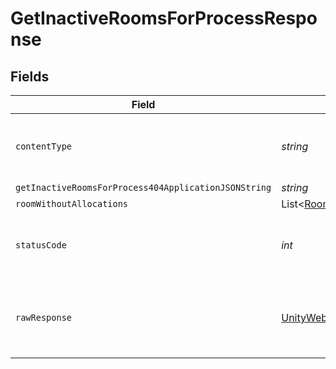 # GetInactiveRoomsForProcessResponse


## Fields

| Field                                                                                                            | Type                                                                                                             | Required                                                                                                         | Description                                                                                                      |
| ---------------------------------------------------------------------------------------------------------------- | ---------------------------------------------------------------------------------------------------------------- | ---------------------------------------------------------------------------------------------------------------- | ---------------------------------------------------------------------------------------------------------------- |
| `contentType`                                                                                                    | *string*                                                                                                         | :heavy_check_mark:                                                                                               | HTTP response content type for this operation                                                                    |
| `getInactiveRoomsForProcess404ApplicationJSONString`                                                             | *string*                                                                                                         | :heavy_minus_sign:                                                                                               | N/A                                                                                                              |
| `roomWithoutAllocations`                                                                                         | List<[RoomWithoutAllocations](../../models/shared/RoomWithoutAllocations.md)>                                    | :heavy_minus_sign:                                                                                               | Ok                                                                                                               |
| `statusCode`                                                                                                     | *int*                                                                                                            | :heavy_check_mark:                                                                                               | HTTP response status code for this operation                                                                     |
| `rawResponse`                                                                                                    | [UnityWebRequest](https://docs.unity3d.com/2021.3/Documentation/ScriptReference/Networking.UnityWebRequest.html) | :heavy_minus_sign:                                                                                               | Raw HTTP response; suitable for custom response parsing                                                          |